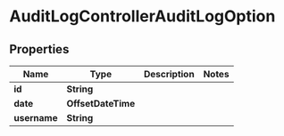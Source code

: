 

# AuditLogControllerAuditLogOption


## Properties

| Name | Type | Description | Notes |
|------------ | ------------- | ------------- | -------------|
|**id** | **String** |  |  |
|**date** | **OffsetDateTime** |  |  |
|**username** | **String** |  |  |



